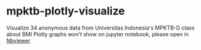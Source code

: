 # mpktb-plotly-visualize
Visualize 34 anonymous data from Universitas Indonesia's MPKTB-D class about BMI
Plotly graphs won't show on jupyter notebook, please open in [Nbviewer](https://nbviewer.jupyter.org/github/jojonicho/mpktb-plotly-visualize/blob/master/mpktb.ipynb)
